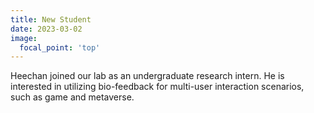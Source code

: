 ```yaml
---
title: New Student
date: 2023-03-02
image:
  focal_point: 'top'
---
```


Heechan joined our lab as an undergraduate research intern.
He is interested in utilizing bio-feedback for multi-user interaction scenarios, such as game and metaverse. 